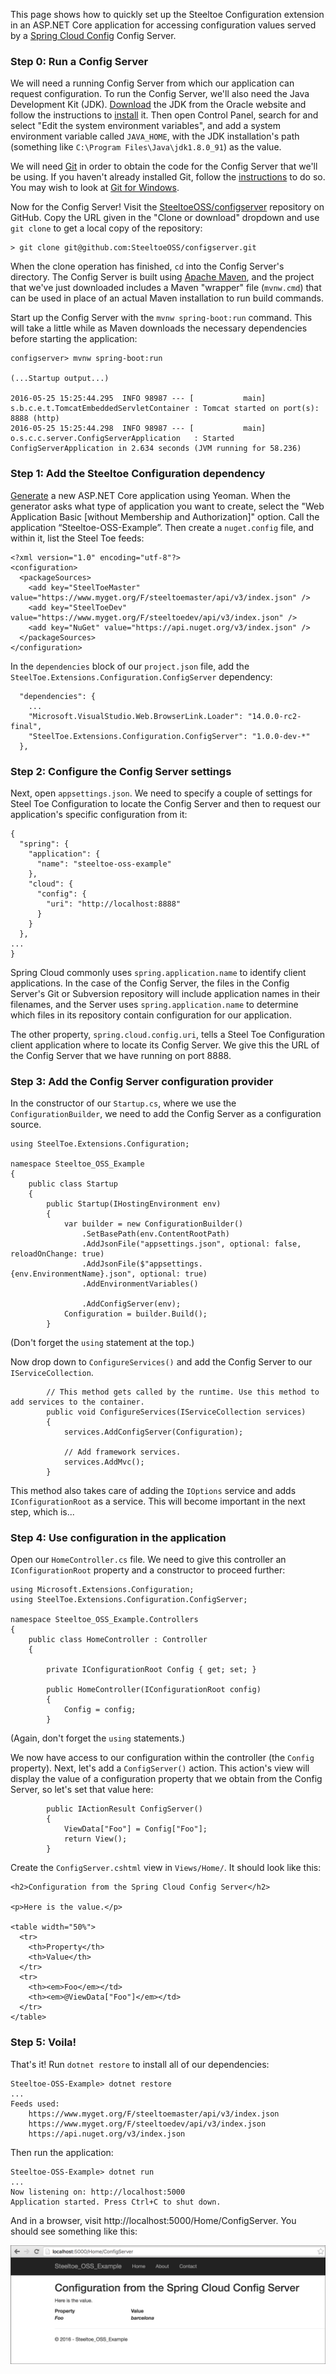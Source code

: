 This page shows how to quickly set up the Steeltoe Configuration extension in an ASP.NET Core application for accessing configuration values served by a [Spring Cloud Config](http://cloud.spring.io/spring-cloud-config/) Config Server.

### Step 0: Run a Config Server

We will need a running Config Server from which our application can request configuration. To run the Config Server, we'll also need the Java Development Kit (JDK). [Download](http://www.oracle.com/technetwork/java/javase/downloads/index.html) the JDK from the Oracle website and follow the instructions to [install](http://docs.oracle.com/javase/8/docs/technotes/guides/install/install_overview.html) it. Then open Control Panel, search for and select "Edit the system environment variables", and add a system environment variable called `JAVA_HOME`, with the JDK installation's path (something like `C:\Program Files\Java\jdk1.8.0_91`) as the value.

We will need [Git](https://git-scm.com) in order to obtain the code for the Config Server that we'll be using. If you haven't already installed Git, follow the [instructions](https://git-scm.com/book/en/v2/Getting-Started-Installing-Git) to do so. You may wish to look at [Git for Windows](https://git-for-windows.github.io).

Now for the Config Server! Visit the [SteeltoeOSS/configserver](https://github.com/SteeltoeOSS/configserver) repository on GitHub. Copy the URL given in the "Clone or download" dropdown and use `git clone` to get a local copy of the repository:

```
> git clone git@github.com:SteeltoeOSS/configserver.git
```

When the clone operation has finished, `cd` into the Config Server's directory. The Config Server is built using [Apache Maven](https://maven.apache.org), and the project that we've just downloaded includes a Maven "wrapper" file (`mvnw.cmd`) that can be used in place of an actual Maven installation to run build commands.

Start up the Config Server with the `mvnw spring-boot:run` command. This will take a little while as Maven downloads the necessary dependencies before starting the application:

```
configserver> mvnw spring-boot:run

(...Startup output...)

2016-05-25 15:25:44.295  INFO 98987 --- [           main] s.b.c.e.t.TomcatEmbeddedServletContainer : Tomcat started on port(s): 8888 (http)
2016-05-25 15:25:44.298  INFO 98987 --- [           main] o.s.c.c.server.ConfigServerApplication   : Started ConfigServerApplication in 2.634 seconds (JVM running for 58.236)
```

### Step 1: Add the Steeltoe Configuration dependency

[Generate](https://docs.asp.net/en/latest/client-side/yeoman.html) a new ASP.NET Core application using Yeoman. When the generator asks what type of application you want to create, select the "Web Application Basic [without Membership and Authorization]" option. Call the application &#8220;Steeltoe-OSS-Example&#8221;. Then create a `nuget.config` file, and within it, list the Steel Toe feeds:

```
<?xml version="1.0" encoding="utf-8"?>
<configuration>
  <packageSources>
    <add key="SteelToeMaster" value="https://www.myget.org/F/steeltoemaster/api/v3/index.json" />
    <add key="SteelToeDev" value="https://www.myget.org/F/steeltoedev/api/v3/index.json" />
    <add key="NuGet" value="https://api.nuget.org/v3/index.json" />
  </packageSources>
</configuration>
```

In the `dependencies` block of our `project.json` file, add the `SteelToe.Extensions.Configuration.ConfigServer` dependency:

```
  "dependencies": {
    ...
    "Microsoft.VisualStudio.Web.BrowserLink.Loader": "14.0.0-rc2-final",
    "SteelToe.Extensions.Configuration.ConfigServer": "1.0.0-dev-*"
  },
```

### Step 2: Configure the Config Server settings

Next, open `appsettings.json`. We need to specify a couple of settings for Steel Toe Configuration to locate the Config Server and then to request our application's specific configuration from it:

```
{
  "spring": {
    "application": {
      "name": "steeltoe-oss-example"
    },
    "cloud": {
      "config": {
        "uri": "http://localhost:8888"
      }
    }
  },
...
}

```

Spring Cloud commonly uses `spring.application.name` to identify client applications. In the case of the Config Server, the files in the Config Server's Git or Subversion repository will include application names in their filenames, and the Server uses `spring.application.name` to determine which files in its repository contain configuration for our application.

The other property, `spring.cloud.config.uri`, tells a Steel Toe Configuration client application where to locate its Config Server. We give this the URL of the Config Server that we have running on port 8888.

### Step 3: Add the Config Server configuration provider

In the constructor of our `Startup.cs`, where we use the `ConfigurationBuilder`, we need to add the Config Server as a configuration source.

```
using SteelToe.Extensions.Configuration;

namespace Steeltoe_OSS_Example
{
    public class Startup
    {
        public Startup(IHostingEnvironment env)
        {
            var builder = new ConfigurationBuilder()
                .SetBasePath(env.ContentRootPath)
                .AddJsonFile("appsettings.json", optional: false, reloadOnChange: true)
                .AddJsonFile($"appsettings.{env.EnvironmentName}.json", optional: true)
                .AddEnvironmentVariables()

                .AddConfigServer(env);
            Configuration = builder.Build();
        }
```

(Don't forget the `using` statement at the top.)

Now drop down to `ConfigureServices()` and add the Config Server to our `IServiceCollection`.

```
        // This method gets called by the runtime. Use this method to add services to the container.
        public void ConfigureServices(IServiceCollection services)
        {
            services.AddConfigServer(Configuration);

            // Add framework services.
            services.AddMvc();
        }
```

This method also takes care of adding the `IOptions` service and adds `IConfigurationRoot` as a service. This will become important in the next step, which is...

### Step 4: Use configuration in the application

Open our `HomeController.cs` file. We need to give this controller an `IConfigurationRoot` property and a constructor to proceed further:

```
using Microsoft.Extensions.Configuration;
using SteelToe.Extensions.Configuration.ConfigServer;

namespace Steeltoe_OSS_Example.Controllers
{
    public class HomeController : Controller
    {

        private IConfigurationRoot Config { get; set; }

        public HomeController(IConfigurationRoot config)
        {
            Config = config;
        }
```

(Again, don't forget the `using` statements.)

We now have access to our configuration within the controller (the `Config` property). Next, let's add a `ConfigServer()` action. This action's view will display the value of a configuration property that we obtain from the Config Server, so let's set that value here:

```
        public IActionResult ConfigServer()
        {
            ViewData["Foo"] = Config["Foo"];
            return View();
        }
```

Create the `ConfigServer.cshtml` view in `Views/Home/`. It should look like this:

```
<h2>Configuration from the Spring Cloud Config Server</h2>

<p>Here is the value.</p>

<table width="50%">
  <tr>
    <th>Property</th>
    <th>Value</th>
  </tr>
  <tr>
    <th><em>Foo</em></td>
    <th><em>@ViewData["Foo"]</em></td>
  </tr>
</table>
```

### Step 5: Voila!

That's it! Run `dotnet restore` to install all of our dependencies:

```
Steeltoe-OSS-Example> dotnet restore
...
Feeds used:
    https://www.myget.org/F/steeltoemaster/api/v3/index.json
    https://www.myget.org/F/steeltoedev/api/v3/index.json
    https://api.nuget.org/v3/index.json
```

Then run the application:

```
Steeltoe-OSS-Example> dotnet run
...
Now listening on: http://localhost:5000
Application started. Press Ctrl+C to shut down.
```

And in a browser, visit http://localhost:5000/Home/ConfigServer. You should see something like this:

![Steeltoe-OSS-Example Config Server page](images/getting-started/configuration.png)

